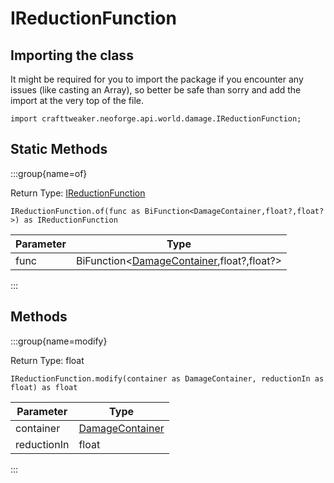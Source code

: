 # IReductionFunction

## Importing the class

It might be required for you to import the package if you encounter any issues (like casting an Array), so better be safe than sorry and add the import at the very top of the file.
```zenscript
import crafttweaker.neoforge.api.world.damage.IReductionFunction;
```


## Static Methods

:::group{name=of}

Return Type: [IReductionFunction](/neoforge/api/world/damage/IReductionFunction)

```zenscript
IReductionFunction.of(func as BiFunction<DamageContainer,float?,float?>) as IReductionFunction
```

| Parameter |                                             Type                                              |
|-----------|-----------------------------------------------------------------------------------------------|
| func      | BiFunction&lt;[DamageContainer](/neoforge/api/world/damage/DamageContainer),float?,float?&gt; |


:::

## Methods

:::group{name=modify}

Return Type: float

```zenscript
IReductionFunction.modify(container as DamageContainer, reductionIn as float) as float
```

|  Parameter  |                             Type                              |
|-------------|---------------------------------------------------------------|
| container   | [DamageContainer](/neoforge/api/world/damage/DamageContainer) |
| reductionIn | float                                                         |


:::


